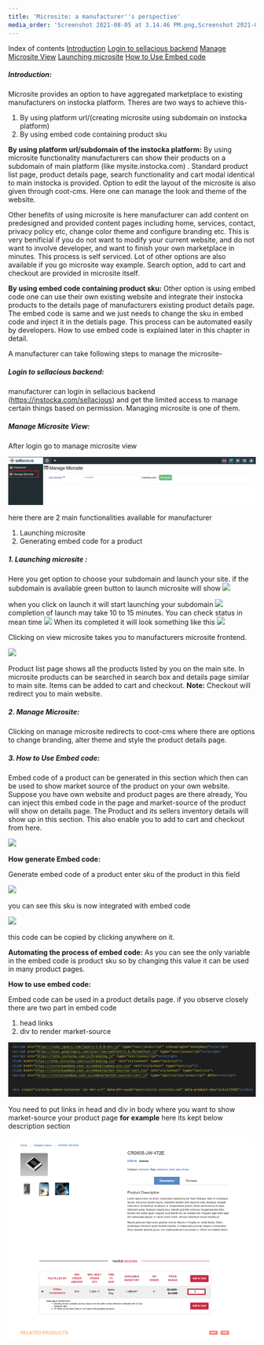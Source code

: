 ```yaml
---
title: 'Microsite: a manufacturer''s perspective'
media_order: 'Screenshot 2021-08-05 at 3.14.46 PM.png,Screenshot 2021-08-05 at 5.49.46 PM.png,Screenshot 2021-08-05 at 7.10.17 PM.png'
---
```


Index of contents
[Introduction](https://www.sellacious.com/learn/distiman/microsite/microsite-a-manufacturers-perspective#introduction)
[Login to sellacious backend](https://www.sellacious.com/learn/distiman/microsite/microsite-a-manufacturers-perspective#login-to-sellacious-backend)
[Manage Microsite View](https://www.sellacious.com/learn/distiman/microsite/microsite-a-manufacturers-perspective#manage-microsite-view)
[Launching microsite](https://www.sellacious.com/learn/distiman/microsite/microsite-a-manufacturers-perspective#1-launching-microsite)
[How to Use Embed code](https://www.sellacious.com/learn/distiman/microsite/microsite-a-manufacturers-perspective#2-how-to-use-embed-code)



##### Introduction: 
Microsite provides an option to have aggregated marketplace to existing manufacturers on instocka platform. 
Theres are two ways to achieve this-

1. By using platform url/(creating microsite using subdomain on instocka platform)
2. By using embed code containing  product sku


**By using platform url/subdomain of the instocka platform:** By using microsite functionality manufacturers can show their products on a subdomain of main platform (like mysite.instocka.com) . Standard  product list page, product details page, search functionality  and cart modal identical to main instocka is provided. Option to edit the layout of the microsite is also given through coot-cms. Here one can manage the look and theme of the website. 

Other benefits of using microsite is here manufacturer can add content on predesigned and provided content pages including home, services, contact, privacy policy etc, change color theme and configure branding etc. This is very benificial if you do not want to modify your current website, and do not want to involve developer, and want to finish your own marketplace in minutes. This process is self serviced. Lot of other options are also available if you go microsite way example. Search option, add to cart and checkout are provided in microsite itself.

**By using embed code containing  product sku:** Other option is using embed code one can use their own existing website and integrate their instocka products to the details page of manufacturers existing product details page. The embed code is same and we just needs to change the sku in embed code and inject it in the detials page. This process can be automated easily by developers. How to use embed code is explained later in this chapter in detail.

A manufacturer can take following steps to manage the microsite-

##### Login to sellacious backend:
 manufacturer can login in sellacious backend (https://instocka.com/sellacious) and get the limited access to manage certain things based on permission. Managing microsite is one of them.

##### Manage Microsite View:
 After login go to manage microsite view

![Screenshot%202021-08-05%20at%203.14.46%20PM](Screenshot%202021-08-05%20at%203.14.46%20PM.png "Screenshot%202021-08-05%20at%203.14.46%20PM")

here there are 2 main functionalities available for manufacturer

1. Launching microsite
2. Generating embed code for a product

##### 1. Launching microsite :
 Here you get option to choose your subdomain and launch your site. if the subdomain is available green button to launch microsite will show
![](https://www.sellacious.com/learn/user/pages/48.distiman/09.microsite/Screenshot%202021-08-05%20at%2011.25.18%20AM.png)

when you click on launch it will start launching your subdomain
![](https://www.sellacious.com/learn/user/pages/48.distiman/09.microsite/Screenshot%202021-08-05%20at%2011.27.49%20AM.png)
completion of launch may take 10 to 15 minutes. You can check status in mean time
![](https://www.sellacious.com/learn/user/pages/48.distiman/09.microsite/Screenshot%202021-08-05%20at%2011.28.45%20AM.png)
When its completed it will look something like this
![](https://www.sellacious.com/learn/user/pages/48.distiman/09.microsite/Screenshot%202021-08-05%20at%2011.36.29%20AM.png)

Clicking on view microsite takes you to manufacturers microsite frontend.

![](https://www.sellacious.com/learn/user/pages/48.distiman/09.microsite/Screenshot%202021-08-05%20at%2012.16.26%20PM.png)

Product list page shows all the products listed by you on the main site. In microsite products can be searched in search box and  details page similar to main site. Items can be added to cart and checkout.
**Note:** Checkout will redirect you to main website.

##### 2. Manage Microsite:
Clicking on manage microsite redirects to  coot-cms where there are options to change branding, alter theme and style the product details page.

##### 3. How to Use Embed code:
 Embed code of a product can be generated in this section which then can be used to show market source of the product on your own website. Suppose you have own website and product pages are there already, You can inject this embed code in the page and market-source of the product will show on details page. The Product and its sellers inventory details will show up in this section. This also enable you to add to cart and checkout from here.

![](https://www.sellacious.com/learn/user/pages/48.distiman/09.microsite/Screenshot%202021-08-05%20at%2012.53.37%20PM.png)


**How generate Embed code:**

Generate embed code of a product enter sku of the product in this field

![](https://www.sellacious.com/learn/user/pages/48.distiman/09.microsite/Screenshot%202021-08-05%20at%2012.44.31%20PM.png)

you can see this sku is now integrated with embed code

![](https://www.sellacious.com/learn/user/pages/48.distiman/09.microsite/Screenshot%202021-08-05%20at%2012.45.53%20PM.png)

this code can be copied by clicking anywhere on it.

**Automating the process of embed code:** As you can see the only variable in the embed code is product sku so by changing this value it can be used in many product pages.


**How to use embed code:**

Embed code can be used in a product details page. if you observe closely there are two part in embed code
1. head links 
2. div to render market-source

![Screenshot%202021-08-05%20at%205.49.46%20PM](Screenshot%202021-08-05%20at%205.49.46%20PM.png "Screenshot%202021-08-05%20at%205.49.46%20PM")

You need to put links in head and div in body where you want to show market-source your product page
**for example** here its kept below description section

![Screenshot%202021-08-05%20at%207.10.17%20PM](Screenshot%202021-08-05%20at%207.10.17%20PM.png "Screenshot%202021-08-05%20at%207.10.17%20PM")